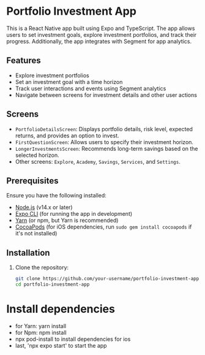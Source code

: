 # Portfolio Investment App

This is a React Native app built using Expo and TypeScript. The app allows users to set investment goals, explore investment portfolios, and track their progress. Additionally, the app integrates with Segment for app analytics.

## Features

- Explore investment portfolios
- Set an investment goal with a time horizon
- Track user interactions and events using Segment analytics
- Navigate between screens for investment details and other user actions

## Screens

- `PortfolioDetailsScreen`: Displays portfolio details, risk level, expected returns, and provides an option to invest.
- `FirstQuestionScreen`: Allows users to specify their investment horizon.
- `LongerInvestmentsScreen`: Recommends long-term savings based on the selected horizon.
- Other screens: `Explore`, `Academy`, `Savings`, `Services`, and `Settings`.

## Prerequisites

Ensure you have the following installed:

- [Node.js](https://nodejs.org/) (v14.x or later)
- [Expo CLI](https://docs.expo.dev/get-started/installation/) (for running the app in development)
- [Yarn](https://yarnpkg.com/) (or npm, but Yarn is recommended)
- [CocoaPods](https://cocoapods.org/) (for iOS dependencies, run `sudo gem install cocoapods` if it's not installed)

## Installation

1. Clone the repository:

   ```bash
   git clone https://github.com/your-username/portfolio-investment-app.git
   cd portfolio-investment-app


# Install dependencies

- for Yarn: yarn install
- for Npm: npm install
- npx pod-install to install dependencies for ios
- last, 'npx expo start' to start the app
